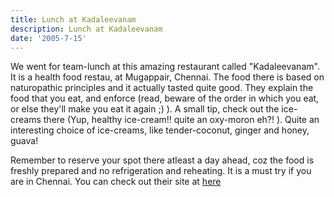 ```yaml
---
title: Lunch at Kadaleevanam
description: Lunch at Kadaleevanam
date: '2005-7-15'
---
```


We went for team-lunch at this amazing restaurant called "Kadaleevanam". It is a health food restau, at Mugappair, Chennai. The food there is based on naturopathic principles and it actually tasted quite good. They explain the food that you eat, and enforce (read, beware of the order in which you eat, or else they'll make you eat it again ;) ). A small tip, check out the ice-creams there (Yup, healthy ice-cream!! quite an oxy-moron eh?! ). Quite an interesting choice of ice-creams, like tender-coconut, ginger and honey, guava!

Remember to reserve your spot there atleast a day ahead, coz the food is freshly prepared and no refrigeration and reheating. It is a must try if you are in Chennai. You can check out their site at [here][0]


[0]: http://www.cholayilsanjeevanam.com